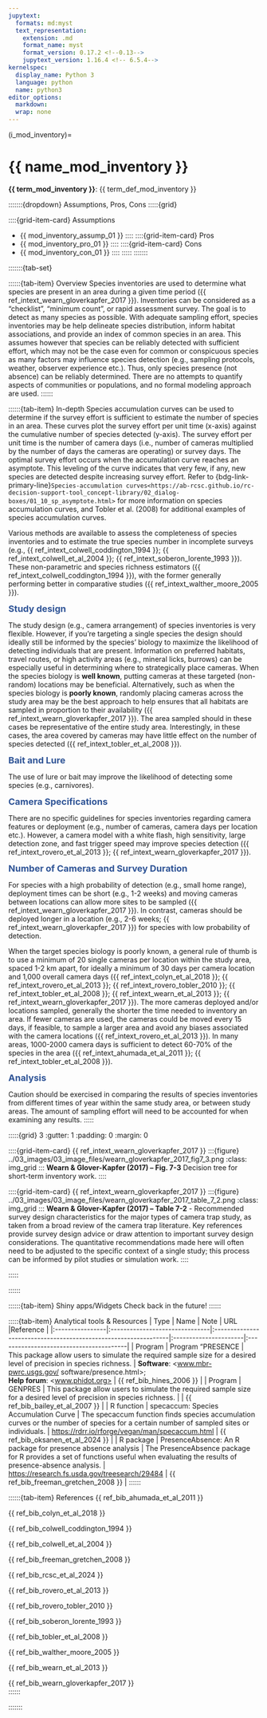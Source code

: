 ```yaml
---
jupytext:
  formats: md:myst
  text_representation:
    extension: .md
    format_name: myst
    format_version: 0.17.2 <!--0.13-->
    jupytext_version: 1.16.4 <!-- 6.5.4-->
kernelspec:
  display_name: Python 3
  language: python
  name: python3
editor_options: 
  markdown: 
  wrap: none
---
```

(i_mod_inventory)=
# {{ name_mod_inventory }}
<!--
:::{note}
replace me with text
:::
-->

**{{ term_mod_inventory }}**: {{ term_def_mod_inventory }}

:::::::{dropdown} Assumptions, Pros, Cons
:::::{grid}

::::{grid-item-card} Assumptions
- {{ mod_inventory_assump_01 }}
::::
::::{grid-item-card} Pros
- {{ mod_inventory_pro_01 }}
::::
::::{grid-item-card} Cons
- {{ mod_inventory_con_01 }}
::::
:::::
:::::::

:::::::{tab-set}

::::::{tab-item} Overview
Species inventories are used to determine what species are present in an area during a given time period ({{ ref_intext_wearn_gloverkapfer_2017 }}). Inventories can be considered as a “checklist”, “minimum count”, or rapid assessment survey. The goal is to detect as many species as possible. With adequate sampling effort, species inventories may be help delineate species distribution, inform habitat associations, and provide an index of common species in an area. This assumes however that species can be reliably detected with sufficient effort, which may not be the case even for common or conspicuous species as many factors may influence species detection (e.g., sampling protocols, weather, observer experience etc.). Thus, only species presence (not absence) can be reliably determined. There are no attempts to quantify aspects of communities or populations, and no formal modeling approach are used. 
::::::

::::::{tab-item} In-depth
Species accumulation curves can be used to determine if the survey effort is sufficient to estimate the number of species in an area. These curves plot the survey effort per unit time (x-axis) against the cumulative number of species detected (y-axis). The survey effort per unit time is the number of camera days (i.e., number of cameras multiplied by the number of days the cameras are operating) or survey days. The optimal survey effort occurs when the accumulation curve reaches an asymptote. This leveling of the curve indicates that very few, if any, new species are detected despite increasing survey effort. Refer to {bdg-link-primary-line}`Species-accumulation curves<https://ab-rcsc.github.io/rc-decision-support-tool_concept-library/02_dialog-boxes/01_10_sp_asymptote.html>` for more information on species accumulation curves, and Tobler et al. (2008) for additional examples of species accumulation curves. 




Various methods are available to assess the completeness of species inventories and to estimate the true species number in incomplete surveys (e.g., {{ ref_intext_colwell_coddington_1994 }}; {{ ref_intext_colwell_et_al_2004 }}; {{ ref_intext_soberon_lorente_1993 }}). These non-parametric and species richness estimators ({{ ref_intext_colwell_coddington_1994 }}), with the former generally performing better in comparative studies ({{ ref_intext_walther_moore_2005  }}).

**<font size="4"><span style="color:#2F5496">Study design</font></span>**

The study design (e.g., camera arrangement) of species inventories is very flexible. However, if you’re targeting a single species the design should ideally still be informed by the species’ biology to maximize the likelihood of detecting individuals that are present. Information on preferred habitats, travel routes, or high activity areas (e.g., mineral licks, burrows) can be especially useful in determining where to strategically place cameras. When the species biology is **well known**, putting cameras at these targeted (non-random) locations may be beneficial. Alternatively, such as when the species biology is **poorly known**, randomly placing cameras across the study area may be the best approach to help ensures that all habitats are sampled in proportion to their availability ({{ ref_intext_wearn_gloverkapfer_2017 }}). The area sampled should in these cases be representative of the entire study area. Interestingly, in these cases, the area covered by cameras may have little effect on the number of species detected ({{ ref_intext_tobler_et_al_2008 }}). 

**<font size="4"><span style="color:#2F5496">Bait and Lure</font></span>**

The use of lure or bait may improve the likelihood of detecting some species (e.g., carnivores). 

**<font size="4"><span style="color:#2F5496">Camera Specifications</font></span>**

There are no specific guidelines for species inventories regarding camera features or deployment (e.g., number of cameras, camera days per location etc.). However, a camera model with a white flash, high sensitivity, large detection zone, and fast trigger speed may improve species detection ({{ ref_intext_rovero_et_al_2013 }}; {{ ref_intext_wearn_gloverkapfer_2017 }}). 

**<font size="4"><span style="color:#2F5496">Number of Cameras and Survey Duration</font></span>**

For species with a high probability of detection (e.g., small home range), deployment times can be short (e.g., 1-2 weeks) and moving cameras between locations can allow more sites to be sampled ({{ ref_intext_wearn_gloverkapfer_2017 }}). In contrast, cameras should be deployed longer in a location (e.g., 2-6 weeks; {{ ref_intext_wearn_gloverkapfer_2017 }}) for species with low probability of detection.  

When the target species biology is poorly known, a general rule of thumb is to use a minimum of 20 single cameras per location within the study area, spaced 1-2 km apart, for ideally a minimum of 30 days per camera location and 1,000 overall camera days ({{ ref_intext_colyn_et_al_2018 }}; {{ ref_intext_rovero_et_al_2013 }}; {{ ref_intext_rovero_tobler_2010 }}; {{ ref_intext_tobler_et_al_2008 }}; {{ ref_intext_wearn_et_al_2013 }}; {{ ref_intext_wearn_gloverkapfer_2017 }}). The more cameras deployed and/or locations sampled, generally the shorter the time needed to inventory an area. If fewer cameras are used, the cameras could be moved every 15 days, if feasible, to sample a larger area and avoid any biases associated with the camera locations ({{ ref_intext_rovero_et_al_2013 }}). In many areas, 1000-2000 camera days is sufficient to detect 60-70% of the species in the area ({{ ref_intext_ahumada_et_al_2011 }}; {{ ref_intext_tobler_et_al_2008 }}).  

**<font size="4"><span style="color:#2F5496"> Analysis</font></span>**

Caution should be exercised in comparing the results of species inventories from different times of year within the same study area, or between study areas. The amount of sampling effort will need to be accounted for when examining any results.
:::::

:::::{grid} 3
:gutter: 1
:padding: 0
:margin: 0

::::{grid-item-card} {{ ref_intext_wearn_gloverkapfer_2017 }}
:::{figure} ../03_images/03_image_files/wearn_gloverkapfer_2017_fig7_3.png
:class: img_grid
:::
**Wearn & Glover-Kapfer (2017) – Fig. 7-3** Decision tree for short-term inventory work.
::::

::::{grid-item-card} {{ ref_intext_wearn_gloverkapfer_2017 }}
:::{figure} ../03_images/03_image_files/wearn_gloverkapfer_2017_table_7_2.png 
:class: img_grid
:::
**Wearn & Glover-Kapfer (2017) – Table 7-2** - Recommended survey design characteristics for the major types of camera trap study, as taken from a broad review of the camera trap literature. Key references provide survey design advice or draw attention to important survey design considerations. The quantitative recommendations made here will often need to be adjusted to the specific context of a single study; this process can be informed by pilot studies or simulation work.
::::

:::::

::::::

::::::{tab-item} Shiny apps/Widgets
Check back in the future!
::::::

:::::{tab-item} Analytical tools & Resources
| Type | Name | Note | URL |Reference |
|:----------------|:-------------------------------|:----------------------------------------------------------------|:----------------------|:----------------------------------------| 
| Program | Program “PRESENCE
 |  This package allow users to simulate the required sample size for a desired level of precision in species richness. | **Software**: <www.mbr-pwrc.usgs.gov/ software/presence.html>;<br>**Help forum**: <www.phidot.org> | {{ ref_bib_hines_2006 }} |
| Program | GENPRES | This package allow users to simulate the required sample size for a desired level of precision in species richness. | 
 | {{ ref_bib_bailey_et_al_2007 }} |
| R function | specaccum: Species Accumulation Curve | The specaccum function finds species accumulation curves or the number of species for a certain number of sampled sites or individuals. | <https://rdrr.io/rforge/vegan/man/specaccum.html> | {{ ref_bib_oksanen_et_al_2024 }} |
| R package | PresenceAbsence: An R package for presence absence analysis | The PresenceAbsence package for R provides a set of functions useful when evaluating
the results of presence-absence analysis. | <https://research.fs.usda.gov/treesearch/29484> | {{ ref_bib_freeman_gretchen_2008 }} |
::::::

::::::{tab-item} References
{{ ref_bib_ahumada_et_al_2011 }}

{{ ref_bib_colyn_et_al_2018 }}

{{ ref_bib_colwell_coddington_1994 }}

{{ ref_bib_colwell_et_al_2004 }}

{{ ref_bib_freeman_gretchen_2008 }}

{{ ref_bib_rcsc_et_al_2024 }}

{{ ref_bib_rovero_et_al_2013 }}

{{ ref_bib_rovero_tobler_2010 }}

{{ ref_bib_soberon_lorente_1993 }}

{{ ref_bib_tobler_et_al_2008 }}

{{ ref_bib_walther_moore_2005 }}

{{ ref_bib_wearn_et_al_2013 }}

{{ ref_bib_wearn_gloverkapfer_2017 }}	
::::::

:::::::
